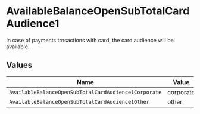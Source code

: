 # AvailableBalanceOpenSubTotalCardAudience1

In case of payments trnsactions with card, the card audience will be available.


## Values

| Name                                                 | Value                                                |
| ---------------------------------------------------- | ---------------------------------------------------- |
| `AvailableBalanceOpenSubTotalCardAudience1Corporate` | corporate                                            |
| `AvailableBalanceOpenSubTotalCardAudience1Other`     | other                                                |